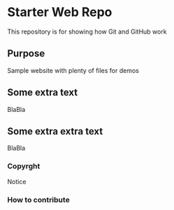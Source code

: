 # Starter Web Repo

This repository is for showing how Git and GitHub work 

## Purpose

Sample website with plenty of files for demos

## Some extra text

BlaBla

## Some extra extra text

BlaBla

### Copyrght

Notice

### How to contribute